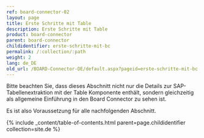```yaml
---
ref: board-connector-02
layout: page
title: Erste Schritte mit Table
description: Erste Schritte mit Table
product: board-connector
parent: board-connector
childidentifier: erste-schritte-mit-bc
permalink: /:collection/:path
weight: 2
lang: de_DE
old_url: /BOARD-Connector-DE/default.aspx?pageid=erste-schritte-mit-bc
---
```


Bitte beachten Sie, dass dieses Abschnitt nicht nur die Details zur SAP-Tabellenextraktion mit der Table Komponente enthält, sondern gleichzeitig als allgemeine Einführung in den Board Connector zu sehen ist.

Es ist also Voraussetzung für alle nachfolgenden Abschnitt.

{% include _content/table-of-contents.html parent=page.childidentifier collection=site.de %}